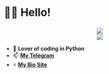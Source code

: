 # 👋🏻 <b>Hello!</b>

### 
<div align="center" style="text-align:center">
  <img src="https://github-readme-stats.vercel.app/api?&show_icons=true&theme=tokyonight&show_icons=true&username=D3pl0yx"/></br>
  <img src="https://komarev.com/ghpvc/?username=D3pl0yx&color=565f89&style=flat"/>
</div>

* 🐍 <b>Lover of coding in Python</br></b>
* 📫 <b><a href='https://t.me/D3pl0yx'>My Telegram</a></br></b>
* ⚡ <b><a href='https://d3pl0yx.tk'>My Bio Site</a></br></b>

